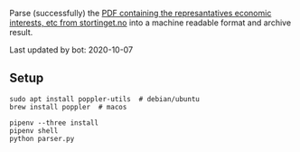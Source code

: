 Parse (successfully) the [PDF containing the represantatives economic interests, etc from stortinget.no](https://www.stortinget.no/no/Stortinget-og-demokratiet/Representantene/Okonomiske-interesser/) into a machine readable format and archive result.

Last updated by bot: 2020-10-07

## Setup
    sudo apt install poppler-utils  # debian/ubuntu
    brew install poppler  # macos

    pipenv --three install
    pipenv shell
    python parser.py
